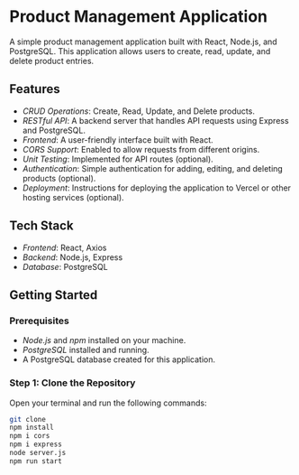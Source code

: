 
# Product Management Application

A simple product management application built with React, Node.js, and PostgreSQL. This application allows users to create, read, update, and delete product entries.

## Features

- *CRUD Operations*: Create, Read, Update, and Delete products.
- *RESTful API*: A backend server that handles API requests using Express and PostgreSQL.
- *Frontend*: A user-friendly interface built with React.
- *CORS Support*: Enabled to allow requests from different origins.
- *Unit Testing*: Implemented for API routes (optional).
- *Authentication*: Simple authentication for adding, editing, and deleting products (optional).
- *Deployment*: Instructions for deploying the application to Vercel or other hosting services (optional).

## Tech Stack

- *Frontend*: React, Axios
- *Backend*: Node.js, Express
- *Database*: PostgreSQL

## Getting Started

### Prerequisites

- *Node.js* and *npm* installed on your machine.
- *PostgreSQL* installed and running.
- A PostgreSQL database created for this application.

### Step 1: Clone the Repository

Open your terminal and run the following commands:

```bash
git clone
npm install
npm i cors
npm i express
node server.js
npm run start
